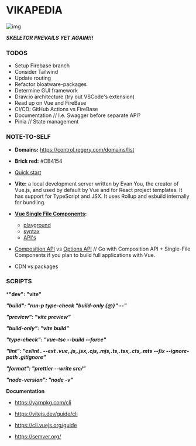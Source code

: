 # VIKAPEDIA

![img](https://media.tenor.com/AOhlRdeaSfgAAAAC/heman-smile.gif)

**_SKELETOR PREVAILS YET AGAIN!!!_**

### TODOS

-   Setup Firebase branch
-   Consider Tailwind
-   Update routing
-   Refactor bloatware-packages
-   Determine GUI framework
-   Draw.io architecture (try out VSCode's extension)
-   Read up on Vue and FireBase
-   CI/CD: GitHub Actions vs FireBase
-   Documentation // I.e. Swagger before separate API?
-   Pinia // State management

### NOTE-TO-SELF

-   **Domains:** https://control.regery.com/domains/list
-   **Brick red:** #CB4154
-   [Quick start](https://vuejs.org/guide/quick-start.html#quick-start)
-   **Vite:** a local development server written by Evan You, the creator of Vue.js, and used by default by Vue and for React project templates. It has support for TypeScript and JSX. It uses Rollup and esbuild internally for bundling.
-   **[Vue Single File Components](https://vuejs.org/guide/scaling-up/sfc):**

    -   [playground](https://play.vuejs.org/#eNp9kUFLwzAUx7/KM5cqzBXZbXQDlYF6UFHBSy6je+sy0yQkL3NQ+t19SdncYezW9//9X/pL24l758a7iGIqqlB75QgCUnRzaVTrrCfowOMaelh720LB1UIaaWprAkEbGpglfl08odYWvq3Xq6viRpqqHI7jg3ggbJ1eEvIEUG3u5l2Xl/u+KnnKqTIuEuxuW7tCPZOCuRRQMqzKk30xEhT49WvVjLfBGjbv0r4UtW2d0ujfHCnWk2IKmSS2ZLvfl5yRjzg65PUG658z+TbsUybFu8eAfodSHBktfYM04MXnK+75+QjZPmpuX4AfGKyOyXGoPUSzYu2TXrZ9zt9fmeYrLPaEJhwulURTs899KfifPF64+r/uZDzJe9L0ov8DExSnNA==)
    -   [syntax](https://vuejs.org/api/sfc-spec)
    -   [API's](https://vuejs.org/api/application.html)
-   [Composition API](https://vuejs.org/guide/introduction#composition-api) vs [Options API](https://vuejs.org/guide/introduction#options-api) // Go with Composition API + Single-File Components if you plan to build full applications with Vue.
-   CDN vs packages



### SCRIPTS

***"dev": "vite"**										

***"build": "run-p type-check \"build-only {@}\" --"***					

***"preview": "vite preview"***

***"build-only": "vite build"***

***"type-check": "vue-tsc --build --force"***

***"lint": "eslint . --ext .vue,.js,.jsx,.cjs,.mjs,.ts,.tsx,.cts,.mts --fix --ignore-path .gitignore"***

***"format": "prettier --write src/"***

***"node-version": "node -v"***



**Documentation**

- https://yarnpkg.com/cli

- https://vitejs.dev/guide/cli
- https://cli.vuejs.org/guide
- https://semver.org/

